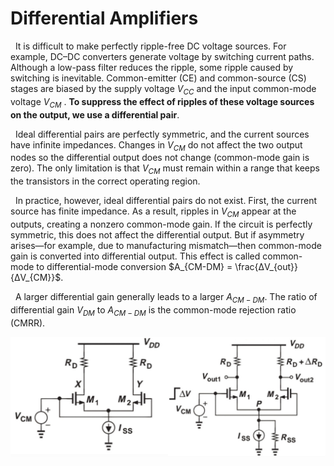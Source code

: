 # Differential Amplifiers
&nbsp; It is difficult to make perfectly ripple-free DC voltage sources. For example, DC–DC
converters generate voltage by switching current paths. Although a low-pass filter
reduces the ripple, some ripple caused by switching is inevitable. Common-emitter (CE)
and common-source (CS) stages are biased by the supply voltage $V_{CC}$ and the
input common-mode voltage $V_{CM}$ . **To suppress the effect of ripples of these
voltage sources on the output, we use a differential pair**.

&nbsp; Ideal differential pairs are perfectly symmetric, and the current sources have infinite
impedances. Changes in $V_{CM}$ do not affect the two output nodes so the differential
output does not change (common-mode gain is zero). The only limitation is that $V_{CM}$
must remain within a range that keeps the transistors in the correct operating region.

&nbsp; In practice, however, ideal differential pairs do not exist. First, the current source has
finite impedance. As a result, ripples in $V_{CM}$ appear at the outputs, creating a
nonzero common-mode gain. If the circuit is perfectly symmetric, this does not affect the
differential output. But if asymmetry arises—for example, due to manufacturing 
mismatch—then common-mode gain is converted into differential output. This effect is
called common-mode to differential-mode conversion $A_{CM-DM} = \frac{ΔV_{out}}{ΔV_{CM}}$.

&nbsp; A larger differential gain generally leads to a larger $A_{CM-DM}$. The ratio of
differential gain $V_{DM}$ to $A_{CM-DM}$ is the common-mode rejection ratio (CMRR). 
 
<img src="../images/Diff-pair.jpg" alt="Diff-pair" width="700"/>
